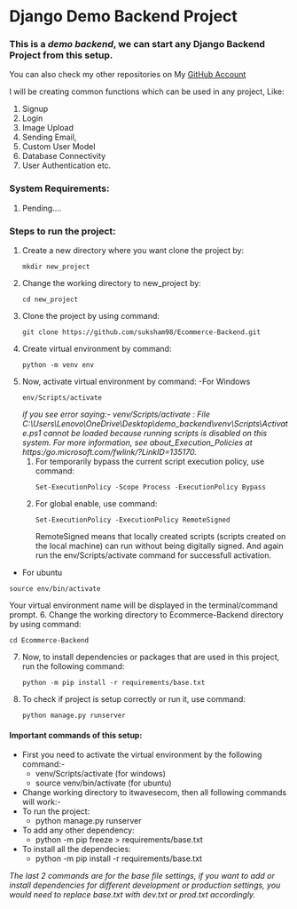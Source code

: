 # Django Demo Backend Project
### This is a _demo backend_, we can start any Django Backend Project from this setup.

You can also check my other repositories on My [GitHub Account](https://github.com/suksham98/)

I will be creating common functions which can be used in any project, Like:
1. Signup
1. Login 
1. Image Upload
1. Sending Email,
1. Custom User Model
1. Database Connectivity
1. User Authentication etc. 


### System Requirements:
1. Pending....


### Steps to run the project:
1. Create a new directory where you want clone the project by:
   ```
   mkdir new_project
   ```
2. Change the working directory to new_project by:
   ```
   cd new_project
   ```
3. Clone the project by using command:
   ```
   git clone https://github.com/suksham98/Ecommerce-Backend.git
   ```
4. Create virtual environment by command:
   ```
   python -m venv env
   ```
5. Now, activate virtual environment by command:
  -For Windows
   ```
   env/Scripts/activate
   ```
     _if you see error saying:- venv/Scripts/activate : File C:\Users\Lenovo\OneDrive\Desktop\demo_backend\venv\Scripts\Activate.ps1 cannot be loaded because running scripts is disabled on this system. For more information, see about_Execution_Policies at https:/go.microsoft.com/fwlink/?LinkID=135170._
     1. For temporarily bypass the current script execution policy, use command:
        ```
        Set-ExecutionPolicy -Scope Process -ExecutionPolicy Bypass
        ```
     2. For global enable, use command:
        ```
        Set-ExecutionPolicy -ExecutionPolicy RemoteSigned
        ```
        RemoteSigned means that locally created scripts (scripts created on the local machine) can run without being digitally signed.
        And again run the env/Scripts/activate command for successfull activation.
  - For ubuntu
   ```
   source env/bin/activate
  ```
  Your virtual environment name will be displayed in the terminal/command prompt.
6. Change the working directory to Ecommerce-Backend directory by using command:
   ```
   cd Ecommerce-Backend
   ```
7. Now, to install dependencies or packages that are used in this project, run the following command:
   ```
   python -m pip install -r requirements/base.txt
   ```
8. To check if project is setup correctly or run it, use command:
   ```
   python manage.py runserver
   ```


#### Important commands of this setup:
- First you need to activate the virtual environment by the following command:-
  - venv/Scripts/activate (for windows)    
  - source venv/bin/activate (for ubuntu)
- Change working directory to itwavesecom, then all following commands will work:-
- To run the project:
  - python manage.py runserver
- To add any other dependency:
  - python -m pip freeze > requirements/base.txt
- To install all the dependecies:
  - python -m pip install -r requirements/base.txt

_The last 2 commands are for the base file settings, if you want to add or install dependencies for different development or production settings, you would need to replace base.txt with dev.txt or prod.txt accordingly._

